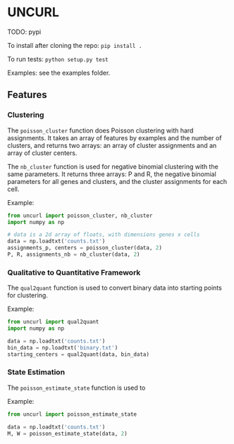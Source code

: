 UNCURL
======

TODO: pypi

To install after cloning the repo: `pip install .`

To run tests: `python setup.py test`

Examples: see the examples folder.

## Features

### Clustering

The `poisson_cluster` function does Poisson clustering with hard assignments. It takes an array of features by examples and the number of clusters, and returns two arrays: an array of cluster assignments and an array of cluster centers.

The `nb_cluster` function is used for negative binomial clustering with the same parameters. It returns three arrays: P and R, the negative binomial parameters for all genes and clusters, and the cluster assignments for each cell.

Example:

```python
from uncurl import poisson_cluster, nb_cluster
import numpy as np

# data is a 2d array of floats, with dimensions genes x cells
data = np.loadtxt('counts.txt')
assignments_p, centers = poisson_cluster(data, 2)
P, R, assignments_nb = nb_cluster(data, 2)
```


### Qualitative to Quantitative Framework

The `qual2quant` function is used to convert binary data into starting points for clustering.

Example:

```python
from uncurl import qual2quant
import numpy as np

data = np.loadtxt('counts.txt')
bin_data = np.loadtxt('binary.txt')
starting_centers = qual2quant(data, bin_data)
```

### State Estimation

The `poisson_estimate_state` function is used to

Example:

```python
from uncurl import poisson_estimate_state

data = np.loadtxt('counts.txt')
M, W = poisson_estimate_state(data, 2)
```
